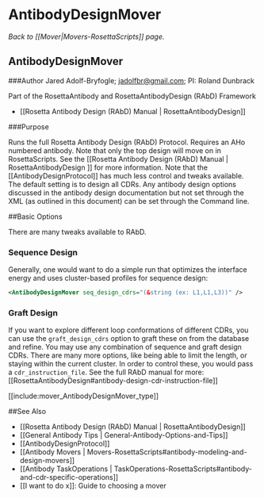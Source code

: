 # AntibodyDesignMover
*Back to [[Mover|Movers-RosettaScripts]] page.*
## AntibodyDesignMover

###Author
Jared Adolf-Bryfogle; jadolfbr@gmail.com; 
PI: Roland Dunbrack

Part of the RosettaAntibody and RosettaAntibodyDesign (RAbD) Framework
* [[Rosetta Antibody Design (RAbD) Manual | RosettaAntibodyDesign]]

###Purpose

Runs the full Rosetta Antibody Design (RAbD) Protocol.  Requires an AHo numbered antibody. Note that only the top design will move on in RosettaScripts.  See the [[Rosetta Antibody Design (RAbD) Manual | RosettaAntibodyDesign ]] for more information.  Note that the [[AntibodyDesignProtocol]] has much less control and tweaks available. The default setting is to design all CDRs.  Any antibody design options discussed in the antibody design documentation but not set through the XML (as outlined in this document) can be set through the Command line.

##Basic Options

There are many tweaks available to RAbD.  

### Sequence Design

Generally, one would want to do a simple run that optimizes the interface energy and uses cluster-based profiles for sequence design:

```xml
<AntibodyDesignMover seq_design_cdrs="(&string (ex: L1,L1,L3))" />
```

### Graft Design

If you want to explore different loop conformations of different CDRs, you can use the `graft_design_cdrs` option to graft these on from the database and refine.  You may use any combination of sequence and graft design CDRs.  There are many more options, like being able to limit the length, or staying within the current cluster.  In order to control these, you would pass a `cdr_instruction_file`.  See the full RAbD manual for more: [[RosettaAntibodyDesign#antibody-design-cdr-instruction-file]]

[[include:mover_AntibodyDesignMover_type]]

##See Also

* [[Rosetta Antibody Design (RAbD) Manual | RosettaAntibodyDesign]]
* [[General Antibody Tips | General-Antibody-Options-and-Tips]]
* [[AntibodyDesignProtocol]]
* [[Antibody Movers | Movers-RosettaScripts#antibody-modeling-and-design-movers]]
* [[Antibody TaskOperations | TaskOperations-RosettaScripts#antibody-and-cdr-specific-operations]]
* [[I want to do x]]: Guide to choosing a mover